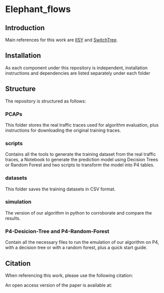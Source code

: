 # Elephant_flows
## Introduction

Main references for this work are [IISY](https://github.com/cucl-srg/IIsy) and [SwitchTree](https://www.researchgate.net/publication/344827700_SwitchTree_In-network_Computing_and_Traffic_Analyses_with_Random_Forests).

## Installation

As each component under this repository is independent, installation instructions and dependencies are listed separately under each folder

## Structure

The repository is structured as follows:

### PCAPs

This folder stores the real traffic traces used for algorithm evaluation, plus instructions for downloading the original training traces.

### scripts

Contains all the tools to generate the training dataset from the real traffic traces, a Notebook to generate the prediction model using Decision Trees or Random Forest and two scripts to transform the model into P4 tables.

### datasets

This folder saves the training datasets in CSV format.

### simulation

The version of our algorithm in python to corroborate and compare the results.

### P4-Desicion-Tree and P4-Random-Forest

Contain all the necessary files to run the emulation of our algorithm on P4, with a decision tree or with a random forest, plus a quick start guide.

## Citation

When referencing this work, please use the following citation:

An open access version of the paper is available at:

